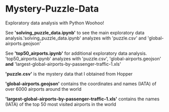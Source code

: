 # Mystery-Puzzle-Data
Exploratory data analysis with Python
Woohoo!

See **'solving_puzzle_data.ipynb'** to see the main exploratory data analysis.'solving_puzzle_data.ipynb' analyzes with 'puzzle.csv' and 'global-airports.geojson'

See **'top50_airports.ipynb'** for additional exploratory data analysis. 'top50_airports.ipynb' analyzes with 'puzzle.csv', 'global-airports.geojson' **and** 'largest-global-airports-by-passenger-traffic-1.xls'

**'puzzle.csv'** is the mystery data that I obtained from Hopper

**'global-airports.geojson'** contains the coordinates and names (IATA) of over 6000 airports around the world

**'largest-global-airports-by-passenger-traffic-1.xls'** contains the names (IATA) of the top 50 most visited airports in the world
